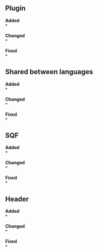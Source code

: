 ## Plugin
**Added**<br>
* 

**Changed**<br>
*

**Fixed**<br>
* 

## Shared between languages
**Added**<br>
* 

**Changed**<br>
* 

**Fixed**<br>
*

## SQF
**Added**<br>
* 

**Changed**<br>
* 

**Fixed**<br>
* 

## Header
**Added**<br>
* 

**Changed**<br>
* 

**Fixed**<br>
* 
